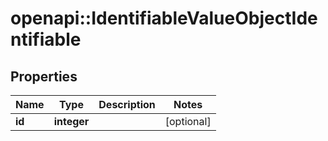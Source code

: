 # openapi::IdentifiableValueObjectIdentifiable


## Properties
Name | Type | Description | Notes
------------ | ------------- | ------------- | -------------
**id** | **integer** |  | [optional] 


